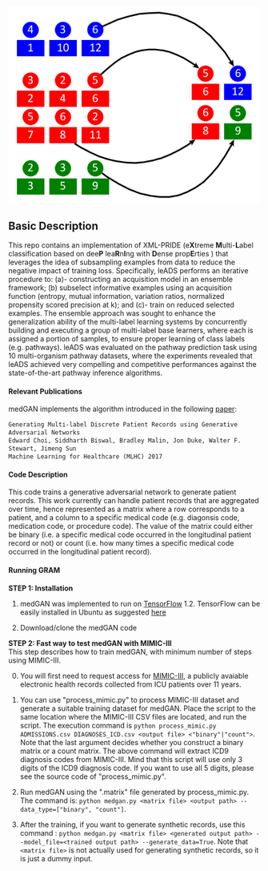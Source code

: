 ![Workflow](flowchart.png)

## Basic Description

This repo contains an implementation of XML-PRIDE (e**X**treme **M**ulti-**L**abel classification based on dee**P** lea**R**n**I**ng with **D**ense prop**E**rties
) that leverages the idea of subsampling examples from data to reduce the negative impact of training loss. Specifically, leADS performs an iterative procedure to: (a)- constructing an acquisition model in an ensemble framework; (b) subselect informative examples using an acquisition function (entropy, mutual information, variation ratios, normalized propensity scored precision at k); and (c)- train on reduced selected examples. The ensemble approach was sought to enhance the generalization ability of the multi-label learning systems by concurrently building and executing a group of multi-label base learners, where each is assigned a portion of samples, to ensure proper learning of class labels (e.g. pathways). leADS was evaluated on the pathway prediction task using 10 multi-organism pathway datasets, where the experiments revealed that leADS achieved very compelling and competitive performances against the state-of-the-art pathway inference algorithms.

#### Relevant Publications

medGAN implements the algorithm introduced in the following [paper](https://arxiv.org/abs/1703.06490):

	Generating Multi-label Discrete Patient Records using Generative Adversarial Networks
	Edward Choi, Siddharth Biswal, Bradley Malin, Jon Duke, Walter F. Stewart, Jimeng Sun  
	Machine Learning for Healthcare (MLHC) 2017

#### Code Description

This code trains a generative adversarial network to generate patient records. This work currently can handle patient
records that are aggregated over time, hence represented as a matrix where a row corresponds to a patient, and a column
to a specific medical code (e.g. diagonsis code, medication code, or procedure code). The value of the matrix could
either be binary (i.e. a specific medical code occurred in the longitudinal patient record or not) or count (i.e. how
many times a specific medical code occurred in the longitudinal patient record).

#### Running GRAM

**STEP 1: Installation**

1. medGAN was implemented to run on [TensorFlow](https://www.python.org/) 1.2. TensorFlow can be easily installed in
   Ubuntu as suggested [here](https://www.tensorflow.org/install/install_linux)

2. Download/clone the medGAN code

**STEP 2: Fast way to test medGAN with MIMIC-III**  
This step describes how to train medGAN, with minimum number of steps using MIMIC-III.

0. You will first need to request access for [MIMIC-III](https://mimic.physionet.org/gettingstarted/access/), a publicly
   avaiable electronic health records collected from ICU patients over 11 years.

1. You can use "process_mimic.py" to process MIMIC-III dataset and generate a suitable training dataset for medGAN.
   Place the script to the same location where the MIMIC-III CSV files are located, and run the script. The execution
   command is `python process_mimic.py ADMISSIONS.csv DIAGNOSES_ICD.csv <output file> <"binary"|"count">`. Note that the
   last argument decides whether you construct a binary matrix or a count matrix. The above command will extract ICD9
   diagnosis codes from MIMIC-III. Mind that this script will use only 3 digits of the ICD9 diagnosis code. If you want
   to use all 5 digits, please see the source code of "process_mimic.py".

2. Run medGAN using the ".matrix" file generated by process_mimic.py. The command is:
   `python medgan.py <matrix file> <output path> --data_type=["binary", "count"]`.

3. After the training, if you want to generate synthetic records, use this command :
   `python medgan.py <matrix file> <generated output path> --model_file=<trained output path> --generate_data=True`.
   Note that `<matrix file>` is not actually used for generating synthetic records, so it is just a dummy input.
